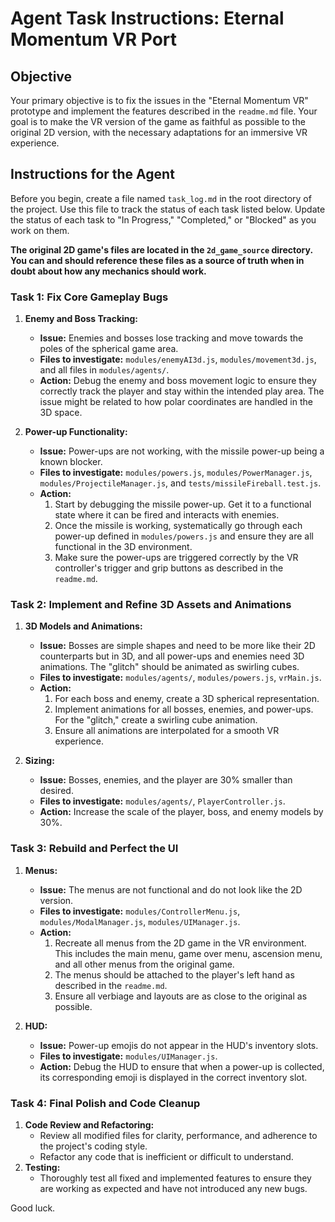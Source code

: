 # Agent Task Instructions: Eternal Momentum VR Port

## Objective

Your primary objective is to fix the issues in the "Eternal Momentum VR" prototype and implement the features described in the `readme.md` file. Your goal is to make the VR version of the game as faithful as possible to the original 2D version, with the necessary adaptations for an immersive VR experience.

## Instructions for the Agent

Before you begin, create a file named `task_log.md` in the root directory of the project. Use this file to track the status of each task listed below. Update the status of each task to "In Progress," "Completed," or "Blocked" as you work on them.

**The original 2D game's files are located in the `2d_game_source` directory. You can and should reference these files as a source of truth when in doubt about how any mechanics should work.**

### Task 1: Fix Core Gameplay Bugs

1.  **Enemy and Boss Tracking:**
    * **Issue:** Enemies and bosses lose tracking and move towards the poles of the spherical game area.
    * **Files to investigate:** `modules/enemyAI3d.js`, `modules/movement3d.js`, and all files in `modules/agents/`.
    * **Action:** Debug the enemy and boss movement logic to ensure they correctly track the player and stay within the intended play area. The issue might be related to how polar coordinates are handled in the 3D space.

2.  **Power-up Functionality:**
    * **Issue:** Power-ups are not working, with the missile power-up being a known blocker.
    * **Files to investigate:** `modules/powers.js`, `modules/PowerManager.js`, `modules/ProjectileManager.js`, and `tests/missileFireball.test.js`.
    * **Action:**
        1.  Start by debugging the missile power-up. Get it to a functional state where it can be fired and interacts with enemies.
        2.  Once the missile is working, systematically go through each power-up defined in `modules/powers.js` and ensure they are all functional in the 3D environment.
        3.  Make sure the power-ups are triggered correctly by the VR controller's trigger and grip buttons as described in the `readme.md`.

### Task 2: Implement and Refine 3D Assets and Animations

1.  **3D Models and Animations:**
    * **Issue:** Bosses are simple shapes and need to be more like their 2D counterparts but in 3D, and all power-ups and enemies need 3D animations. The "glitch" should be animated as swirling cubes.
    * **Files to investigate:** `modules/agents/`, `modules/powers.js`, `vrMain.js`.
    * **Action:**
        1.  For each boss and enemy, create a 3D spherical representation.
        2.  Implement animations for all bosses, enemies, and power-ups. For the "glitch," create a swirling cube animation.
        3.  Ensure all animations are interpolated for a smooth VR experience.

2.  **Sizing:**
    * **Issue:** Bosses, enemies, and the player are 30% smaller than desired.
    * **Files to investigate:** `modules/agents/`, `PlayerController.js`.
    * **Action:** Increase the scale of the player, boss, and enemy models by 30%.

### Task 3: Rebuild and Perfect the UI

1.  **Menus:**
    * **Issue:** The menus are not functional and do not look like the 2D version.
    * **Files to investigate:** `modules/ControllerMenu.js`, `modules/ModalManager.js`, `modules/UIManager.js`.
    * **Action:**
        1.  Recreate all menus from the 2D game in the VR environment. This includes the main menu, game over menu, ascension menu, and all other menus from the original game.
        2.  The menus should be attached to the player's left hand as described in the `readme.md`.
        3.  Ensure all verbiage and layouts are as close to the original as possible.

2.  **HUD:**
    * **Issue:** Power-up emojis do not appear in the HUD's inventory slots.
    * **Files to investigate:** `modules/UIManager.js`.
    * **Action:** Debug the HUD to ensure that when a power-up is collected, its corresponding emoji is displayed in the correct inventory slot.

### Task 4: Final Polish and Code Cleanup

1.  **Code Review and Refactoring:**
    * Review all modified files for clarity, performance, and adherence to the project's coding style.
    * Refactor any code that is inefficient or difficult to understand.
2.  **Testing:**
    * Thoroughly test all fixed and implemented features to ensure they are working as expected and have not introduced any new bugs.

Good luck.
